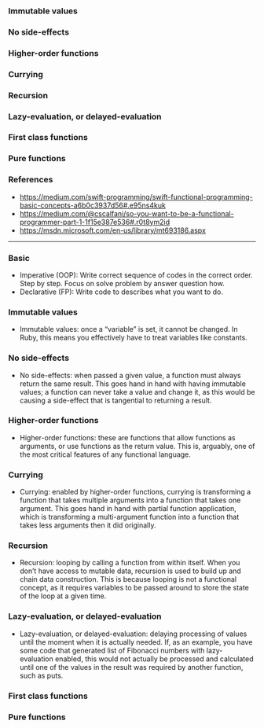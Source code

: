 ### Immutable values
### No side-effects
### Higher-order functions
### Currying
### Recursion
### Lazy-evaluation, or delayed-evaluation
### First class functions
### Pure functions
### References
- https://medium.com/swift-programming/swift-functional-programming-basic-concepts-a6b0c3937d56#.e95ns4kuk
- https://medium.com/@cscalfani/so-you-want-to-be-a-functional-programmer-part-1-1f15e387e536#.r0t8ym2id
- https://msdn.microsoft.com/en-us/library/mt693186.aspx

--------------------
### Basic
- Imperative (OOP): Write correct sequence of codes in the correct order. Step by step. Focus on solve problem by answer question how.
- Declarative (FP): Write code to describes what you want to do.

### Immutable values
  - Immutable values: once a “variable” is set, it cannot be changed. In Ruby, this means you effectively have to treat variables like constants.
### No side-effects
  - No side-effects: when passed a given value, a function must always return the same result. This goes hand in hand with having immutable values; a function can never take a value and change it, as this would be causing a side-effect that is tangential to returning a result.
  
### Higher-order functions
  - Higher-order functions: these are functions that allow functions as arguments, or use functions as the return value. This is, arguably, one of the most critical features of any functional language.
  
### Currying
  - Currying: enabled by higher-order functions, currying is transforming a function that takes multiple arguments into a function that takes one argument. This goes hand in hand with partial function application, which is transforming a multi-argument function into a function that takes less arguments then it did originally.
  
### Recursion
  - Recursion: looping by calling a function from within itself. When you don’t have access to mutable data, recursion is used to build up and chain data construction. This is because looping is not a functional concept, as it requires variables to be passed around to store the state of the loop at a given time.

### Lazy-evaluation, or delayed-evaluation
  - Lazy-evaluation, or delayed-evaluation: delaying processing of values until the moment when it is actually needed. If, as an example, you have some code that generated list of Fibonacci numbers with lazy-evaluation enabled, this would not actually be processed and calculated until one of the values in the result was required by another function, such as puts.
### First class functions

### Pure functions
